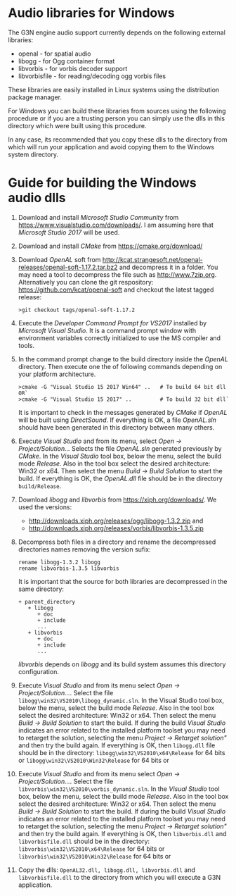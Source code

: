 # Audio libraries for Windows

The G3N engine audio support currently depends on the following external libraries:

- openal        - for spatial audio
- libogg        - for Ogg container format
- libvorbis     - for vorbis decoder support
- libvorbisfile - for reading/decoding ogg vorbis files

These libraries are easily installed in Linux systems using the distribution package manager.

For Windows you can build these libraries from sources using the following procedure
or if you are a trusting person you can simply use the dlls in this directory which were
built using this procedure.

In any case, its recommended that you copy these dlls to the directory from which will
run your application and avoid copying them to the Windows system directory.

# Guide for building the Windows audio dlls

1. Download and install *Microsoft Studio Community* from https://www.visualstudio.com/downloads/.
   I am assuming here that *Microsoft Studio 2017* will be used.

2. Download and install *CMake* from https://cmake.org/download/

3. Download *OpenAL* soft from http://kcat.strangesoft.net/openal-releases/openal-soft-1.17.2.tar.bz2
   and decompress it in a folder. You may need a tool to decompress the file such as http://www.7zip.org.
   Alternatively you can clone the git respository: https://github.com/kcat/openal-soft
   and checkout the latest tagged release:
   ```
   >git checkout tags/openal-soft-1.17.2
   ```

4. Execute the *Developer Command Prompt for VS2017* installed by *Microsoft Visual Studio*.
   It is a command prompt window with environment variables correctly initialized to use
   the MS compiler and tools.

5. In the command prompt change to the build directory inside the *OpenAL* directory.
   Then execute one the of following commands depending on your platform architecture.
   ```
   >cmake -G "Visual Studio 15 2017 Win64" ..   # To build 64 bit dll OR`
   >cmake -G "Visual Studio 15 2017" ..         # To build 32 bit dll`
   ```
   It is important to check in the messages generated by *CMake* if *OpenAL* will be built
   using *DirectSound*.
   If everything is OK, a file *OpenAL.sln* should have been generated in this
   directory between many others.

6. Execute *Visual Studio* and from its menu, select *Open -> Project/Solution...*
   Selects the file *OpenAL.sln* generated previously by *CMake*.
   In the *Visual Studio* tool box, below the menu, select the build mode *Release*. 
   Also in the tool box select the desired architecture: Win32 or x64.
   Then select the menu *Build -> Build Solution* to start the build.
   If everything is OK, the *OpenAL.dll* file should be in the directory `build/Release`.
    
7. Download *libogg* and *libvorbis* from https://xiph.org/downloads/.
   We used the versions:
   - http://downloads.xiph.org/releases/ogg/libogg-1.3.2.zip and
   - http://downloads.xiph.org/releases/vorbis/libvorbis-1.3.5.zip

8. Decompress both files in a directory and rename the decompressed
   directories names removing the version sufix:
   ```
   rename libogg-1.3.2 libogg
   rename libvorbis-1.3.5 libvorbis
   ```

   It is important that the source for both libraries are decompressed in the same
   directory:
   ```
   + parent_directory
      + libogg
         + doc
         + include
         ...
      + libvorbis
         + doc
         + include
         ...
   ```
   *libvorbis* depends on *libogg* and its build system assumes this directory configuration.

9. Execute *Visual Studio* and from its menu select *Open -> Project/Solution...*.
   Select the file `libogg\win32\VS2010\libogg_dynamic.sln`.
   In the Visual Studio tool box, below the menu, select the build mode *Release*. 
   Also in the tool box select the desired architecture: Win32 or x64.
   Then select the menu *Build -> Build Solution* to start the build.
   If during the build *Visual Studio* indicates an error related to
   the installed platform toolset you may need to retarget the solution,
   selecting the menu *Project -> Retarget solution"* and then try the build again.
   If everything is OK, then `libogg.dll` file should be in the directory:
   `libogg\win32\VS2010\x64\Release` for 64 bits or
   `libogg\win32\VS2010\Win32\Release` for 64 bits or

10. Execute *Visual Studio* and from its menu select *Open -> Project/Solution...*.
   Select the file `libvorbis\win32\VS2010\vorbis_dynamic.sln`.
   In the *Visual Studio* tool box, below the menu, select the build mode *Release*. 
   Also in the tool box select the desired architecture: Win32 or x64.
   Then select the menu *Build -> Build Solution* to start the build.
   If during the build *Visual Studio* indicates an error related to
   the installed platform toolset you may need to retarget the solution,
   selecting the menu *Project -> Retarget solution"* and then try the build again.
   If everything is OK, then `libvorbis.dll` and `libvorbisfile.dll` should be in the directory:
   `libvorbis\win32\VS2010\x64\Release` for 64 bits or
   `libvorbis\win32\VS2010\Win32\Release` for 64 bits or

11. Copy the dlls: `OpenAL32.dll, libogg.dll, libvorbis.dll` and `libvorbisfile.dll`
    to the directory from which you will execute a G3N application.



